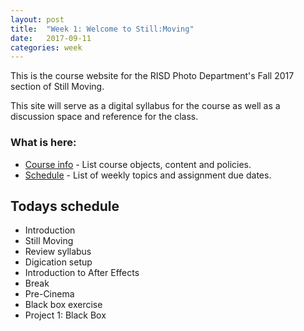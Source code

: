 ```yaml
---
layout: post
title:  "Week 1: Welcome to Still:Moving"
date:   2017-09-11
categories: week
---
```


This is the course website for the RISD Photo Department's Fall 2017 section of Still Moving. 

This site will serve as a digital syllabus for the course as well as a discussion space and reference for the class.

### What is here:
  * [Course info](/course-info) - List course objects, content and policies.
  * [Schedule](/schedule) - List of weekly topics and assignment due dates.
  
## Todays schedule

* Introduction
* Still Moving 
* Review syllabus
* Digication setup
* Introduction to After Effects
* Break
* Pre-Cinema
* Black box exercise
* Project 1: Black Box